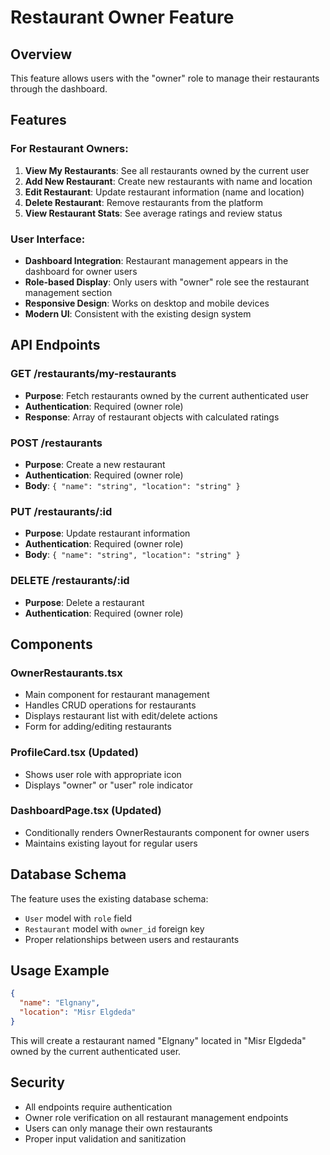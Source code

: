 # Restaurant Owner Feature

## Overview
This feature allows users with the "owner" role to manage their restaurants through the dashboard.

## Features

### For Restaurant Owners:
1. **View My Restaurants**: See all restaurants owned by the current user
2. **Add New Restaurant**: Create new restaurants with name and location
3. **Edit Restaurant**: Update restaurant information (name and location)
4. **Delete Restaurant**: Remove restaurants from the platform
5. **View Restaurant Stats**: See average ratings and review status

### User Interface:
- **Dashboard Integration**: Restaurant management appears in the dashboard for owner users
- **Role-based Display**: Only users with "owner" role see the restaurant management section
- **Responsive Design**: Works on desktop and mobile devices
- **Modern UI**: Consistent with the existing design system

## API Endpoints

### GET /restaurants/my-restaurants
- **Purpose**: Fetch restaurants owned by the current authenticated user
- **Authentication**: Required (owner role)
- **Response**: Array of restaurant objects with calculated ratings

### POST /restaurants
- **Purpose**: Create a new restaurant
- **Authentication**: Required (owner role)
- **Body**: `{ "name": "string", "location": "string" }`

### PUT /restaurants/:id
- **Purpose**: Update restaurant information
- **Authentication**: Required (owner role)
- **Body**: `{ "name": "string", "location": "string" }`

### DELETE /restaurants/:id
- **Purpose**: Delete a restaurant
- **Authentication**: Required (owner role)

## Components

### OwnerRestaurants.tsx
- Main component for restaurant management
- Handles CRUD operations for restaurants
- Displays restaurant list with edit/delete actions
- Form for adding/editing restaurants

### ProfileCard.tsx (Updated)
- Shows user role with appropriate icon
- Displays "owner" or "user" role indicator

### DashboardPage.tsx (Updated)
- Conditionally renders OwnerRestaurants component for owner users
- Maintains existing layout for regular users

## Database Schema

The feature uses the existing database schema:
- `User` model with `role` field
- `Restaurant` model with `owner_id` foreign key
- Proper relationships between users and restaurants

## Usage Example

```json
{
  "name": "Elgnany",
  "location": "Misr Elgdeda"
}
```

This will create a restaurant named "Elgnany" located in "Misr Elgdeda" owned by the current authenticated user.

## Security

- All endpoints require authentication
- Owner role verification on all restaurant management endpoints
- Users can only manage their own restaurants
- Proper input validation and sanitization
